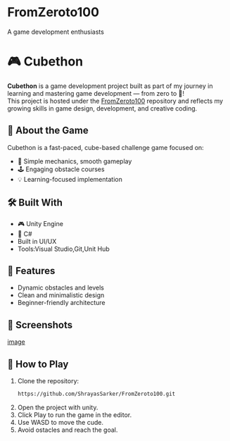 # FromZeroto100
A game development enthusiasts
# 🎮 Cubethon

**Cubethon** is a game development project built as part of my journey in learning and mastering game development — from zero to 💯!  
This project is hosted under the [FromZeroto100](https://github.com/ShrayasSarker/FromZeroto100) repository and reflects my growing skills in game design, development, and creative coding.

## 🚀 About the Game

Cubethon is a fast-paced, cube-based challenge game focused on:

- 🧩 Simple mechanics, smooth gameplay
- 🕹️ Engaging obstacle courses
- 💡 Learning-focused implementation

## 🛠️ Built With

- 🎮 Unity Engine
- 🧠 C# 
- Built in UI/UX
- Tools:Visual Studio,Git,Unit Hub

## 🎯 Features

- Dynamic obstacles and levels
- Clean and minimalistic design
- Beginner-friendly architecture

## 📸 Screenshots

[image](https://github.com/user-attachments/assets/5dfd0a15-09e5-4314-ab4e-d37bb655550c)


## 🧪 How to Play

1. Clone the repository:
   ```bash
   https://github.com/ShrayasSarker/FromZeroto100.git
2. Open the project with unity.
3. Click Play to run the game in the editor.
4. Use WASD to move the cude.
5. Avoid ostacles and reach the goal.
